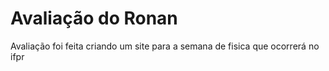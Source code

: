 # Avaliação do Ronan

Avaliação foi feita criando um site para a semana de fisica que ocorrerá no ifpr